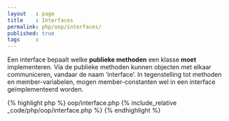 ```yaml
---
layout   : page
title    : Interfaces
permalink: php/oop/interfaces/
published: true
tags     :
---
```


Een interface bepaalt welke **publieke methoden** een klasse **moet** implementeren. Via de publieke methoden kunnen objecten met elkaar communiceren, vandaar de naam ‘interface’. In tegenstelling tot methoden en member-variabelen, mogen member-constanten wel in een interface geïmplementeerd worden.

{% highlight php %}
oop/interface.php
{% include_relative _code/php/oop/interface.php %}
{% endhighlight %}